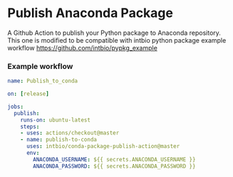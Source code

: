 # Publish Anaconda Package
A Github Action to publish your Python package to Anaconda repository.
This one is modified to be compatible with intbio python package example workflow https://github.com/intbio/pypkg_example

### Example workflow
```yaml
name: Publish_to_conda

on: [release]

jobs:
  publish:
    runs-on: ubuntu-latest
    steps:
    - uses: actions/checkout@master
    - name: publish-to-conda
      uses: intbio/conda-package-publish-action@master
      env:
        ANACONDA_USERNAME: ${{ secrets.ANACONDA_USERNAME }}
        ANACONDA_PASSWORD: ${{ secrets.ANACONDA_PASSWORD }}        
```

